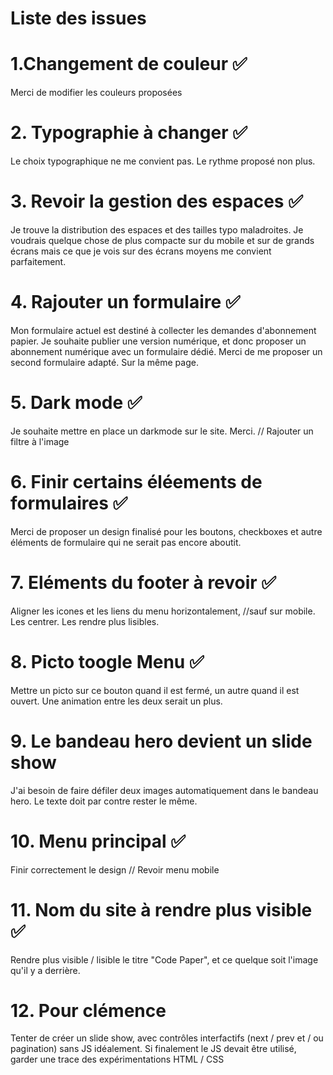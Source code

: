 # Liste des issues


# 1.Changement de couleur ✅
Merci de modifier les couleurs proposées


# 2. Typographie à changer ✅
Le choix typographique ne me convient pas.
Le rythme proposé non plus.


# 3. Revoir la gestion des espaces ✅
Je trouve la distribution des espaces et des tailles typo maladroites.
Je voudrais quelque chose de plus compacte sur du mobile et sur de grands écrans mais ce que je vois sur des écrans moyens me convient parfaitement.

# 4. Rajouter un formulaire ✅
Mon formulaire actuel est destiné à collecter les demandes d'abonnement papier. Je souhaite publier une version numérique, et donc proposer un abonnement numérique avec un formulaire dédié. Merci de me proposer un second formulaire adapté.
Sur la même page.

# 5. Dark mode ✅
Je souhaite mettre en place un darkmode sur le site. Merci.
// Rajouter un filtre à l'image

# 6. Finir certains éléements de formulaires ✅
Merci de proposer un design finalisé pour les boutons, checkboxes et autre éléments de formulaire qui ne serait pas encore aboutit.

# 7. Eléments du footer à revoir ✅
Aligner les icones et les liens du menu horizontalement,
//sauf sur mobile.
Les centrer.
Les rendre plus lisibles.

# 8. Picto toogle Menu ✅
Mettre un picto sur ce bouton quand il est fermé, un autre quand il est ouvert.
Une animation entre les deux serait un plus.

# 9. Le bandeau hero devient un slide show
J'ai besoin de faire défiler deux images automatiquement dans le bandeau hero.
Le texte doit par contre rester le même.

# 10. Menu principal ✅
Finir correctement le design
// Revoir menu mobile

# 11. Nom du site à rendre plus visible ✅
Rendre plus visible / lisible le titre "Code Paper", et ce quelque soit l'image qu'il y a derrière.

# 12. Pour clémence
Tenter de créer un slide show, avec contrôles interfactifs (next / prev et / ou pagination) sans JS idéalement.
Si finalement le JS devait être utilisé, garder une trace des expérimentations HTML / CSS
